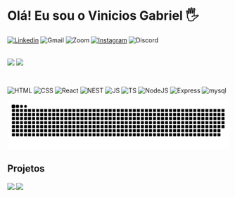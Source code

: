
# Olá! Eu sou o Vinicios Gabriel 🖐️

[![Linkedin](https://img.shields.io/badge/LinkedIn-0077B5?style=for-the-badge&logo=linkedin&logoColor=white)](https://www.linkedin.com/in/viniom/)
![Gmail](https://img.shields.io/badge/Gmail-D14836?style=for-the-badge&logo=gmail&logoColor=white)
![Zoom](https://img.shields.io/badge/Zoom-2D8CFF?style=for-the-badge&logo=zoom&logoColor=white)
[![Instagram](https://img.shields.io/badge/Instagram-E4405F?style=for-the-badge&logo=instagram&logoColor=white)](https://www.instagram.com/v1ni.kk/)
![Discord](https://img.shields.io/badge/Discord-%235865F2.svg?style=for-the-badge&logo=discord&logoColor=white)</br></br>


<p>
<img align="center" width="500em" src="https://github-readme-stats.vercel.app/api?username=ViniOM&hide=contribs&theme=aura"/>
<img align="center" width=345em" src="https://github-readme-stats.vercel.app/api/top-langs/?username=ViniOM&layout=compact&theme=aura"/>
</p>


<br></br>
![HTML](https://img.shields.io/badge/HTML5-E34F26?style=for-the-badge&logo=html5&logoColor=white)
![CSS](https://img.shields.io/badge/CSS3-1572B6?style=for-the-badge&logo=css3&logoColor=white)
![React](https://img.shields.io/badge/React-20232A?style=for-the-badge&logo=react&logoColor=61DAFB)
![NEST](https://img.shields.io/badge/nestjs-E0234E?style=for-the-badge&logo=nestjs&logoColor=white)
![JS](https://img.shields.io/badge/JavaScript-F7DF1E?style=for-the-badge&logo=javascript&logoColor=black)
![TS](https://img.shields.io/badge/TypeScript-007ACC?style=for-the-badge&logo=typescript&logoColor=white)
![NodeJS](https://img.shields.io/badge/Node.js-43853D?style=for-the-badge&logo=node.js&logoColor=white)
![Express](https://img.shields.io/badge/Express.js-F7DF1E?style=for-the-badge)
![mysql](https://img.shields.io/badge/MySQL-015B85?style=for-the-badge&logo=mysql&logoColor=white)
<div>
  <picture>
    <source media="(prefers-color-scheme: dark)" srcset="https://raw.githubusercontent.com/ViniOM/ViniOM/output/github-contribution-grid-snake-dark.svg">
    <source media="(prefers-color-scheme: light)" srcset="https://raw.githubusercontent.com/ViniOM/ViniOM/output/github-contribution-grid-snake.svg">
    <img alt="github contribution grid snake animation" src="https://raw.githubusercontent.com/ViniOM/ViniOM/output/github-contribution-grid-snake.svg">
  </picture>
</div>

## Projetos

  <a href="https://github.com/ViniOM/projeto_final_bloco_01">
  <img align="center" width="400em" src="https://github-readme-stats.vercel.app/api/pin/?username=ViniOM&repo=projeto_final_bloco_01&theme=aura" />
</a>
<a href="https://paleteria-elgeladon.vercel.app/">
  <img align="center" width="465em" src="https://github-readme-stats.vercel.app/api/pin/?username=ViniOM&repo=Paleteria&theme=aura" />
</a>


